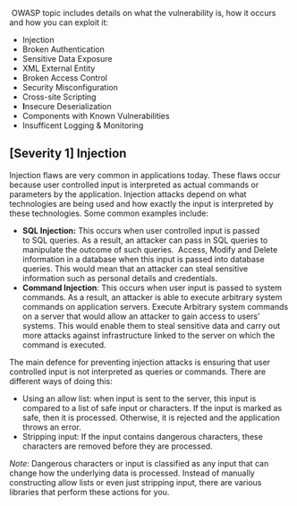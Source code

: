  OWASP topic includes details on what the vulnerability is, how it occurs and how you can exploit it:  
- Injection
- Broken Authentication
- Sensitive Data Exposure
- XML External Entity
- Broken Access Control
- Security Misconfiguration
- Cross-site Scripting
- **I**nsecure Deserialization
- Components with Known Vulnerabilities
- Insufficent Logging & Monitoring

## [Severity 1] **Injection**
Injection flaws are very common in applications today. These flaws occur because user controlled input is interpreted as actual commands or parameters by the application. Injection attacks depend on what technologies are being used and how exactly the input is interpreted by these technologies. Some common examples include:
- **SQL Injection:** This occurs when user controlled input is passed to SQL queries. As a result, an attacker can pass in SQL queries to manipulate the outcome of such queries. 
		Access, Modify and Delete information in a database when this input is passed into database queries. This would mean that an attacker can steal sensitive information such as personal details and credentials.
- **Command Injection**: This occurs when user input is passed to system commands. As a result, an attacker is able to execute arbitrary system commands on application servers.
		Execute Arbitrary system commands on a server that would allow an attacker to gain access to users’ systems. This would enable them to steal sensitive data and carry out more attacks against infrastructure linked to the server on which the command is executed.

The main defence for preventing injection attacks is ensuring that user controlled input is not interpreted as queries or commands. There are different ways of doing this:
- Using an allow list: when input is sent to the server, this input is compared to a list of safe input or characters. If the input is marked as safe, then it is processed. Otherwise, it is rejected and the application throws an error.
- Stripping input: If the input contains dangerous characters, these characters are removed before they are processed.

*Note:*
	Dangerous characters or input is classified as any input that can change how the underlying data is processed. Instead of manually constructing allow lists or even just stripping input, there are various libraries that perform these actions for you.
